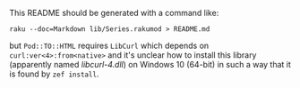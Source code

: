 This README should be generated with a command like:

```
raku --doc=Markdown lib/Series.rakumod > README.md
```

but `Pod::TO::HTML` requires `LibCurl` which depends on
`curl:ver<4>:from<native>` and it's unclear how to install
this library (apparently named _libcurl-4.dll_) on Windows
10 (64-bit) in such a way that it is found by `zef install`.
